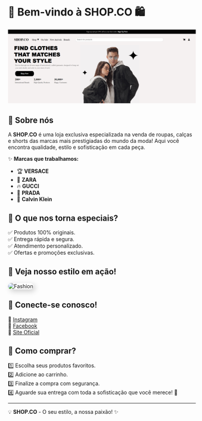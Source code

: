# 🚀 Bem-vindo à **SHOP.CO** 🛍️

<img src="imagens/SHOP.CO.png" alt="SHOP.CO Banner">

## 👕 Sobre nós
A **SHOP.CO** é uma loja exclusiva especializada na venda de roupas, calças e shorts das marcas mais prestigiadas do mundo da moda! Aqui você encontra qualidade, estilo e sofisticação em cada peça.

✨ **Marcas que trabalhamos:**
- 🏆 **VERSACE**
- 🖤 **ZARA**
- 🔥 **GUCCI**
- 👑 **PRADA**
- 💎 **Calvin Klein**

## 📢 O que nos torna especiais?
✅ Produtos 100% originais.<br>
✅ Entrega rápida e segura.<br>
✅ Atendimento personalizado.<br>
✅ Ofertas e promoções exclusivas.<br>

## 🎥 Veja nosso estilo em ação!
<img src="https://source.unsplash.com/400x250/?fashion,model" width="400px" alt="Fashion" style="border-radius:10px;box-shadow:5px 5px 15px rgba(0,0,0,0.2);">

## 📲 Conecte-se conosco!
🔹 [Instagram](https://instagram.com/shop.co)  
🔹 [Facebook](https://facebook.com/shop.co)  
🔹 [Site Oficial](https://shopco.com)  

## 🛒 Como comprar?
1️⃣ Escolha seus produtos favoritos.  
2️⃣ Adicione ao carrinho.  
3️⃣ Finalize a compra com segurança.  
4️⃣ Aguarde sua entrega com toda a sofisticação que você merece! 💖  

---
💡 **SHOP.CO** - O seu estilo, a nossa paixão! ✨
